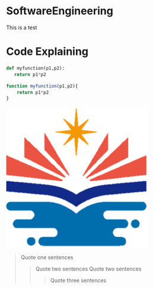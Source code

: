 # SoftwareEngineering
This is a test
# Code Explaining
```python
def myfunction(p1,p2):
   return p1*p2
``` 
```js
function myfunction(p1,p2){   
    return p1*p2
}
```
![image](https://github.com/Tidustseng/SoftwareEngineering/blob/master/nkustbadge.png)
> Quote one sentences
>>Quote two sentences
>>Quote two sentences
>>>Quote three sentences
